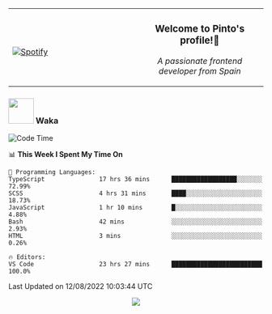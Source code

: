 <table width="100%" align="center"> 
  <tr>
  <td width="50%">
      
&nbsp; <br> [![Spotify](https://novatorem-zeta-rust.vercel.app/api/spotify)](https://open.spotify.com/user/novatorem-zeta-rust)

  </td>
  <td width="50%">
    <h3 align="center">Welcome to Pinto's profile!👋</h3>
    <p align="center"><em>A passionate frontend developer from Spain</em></p>
  </td>
  </table>

### <img src="https://media.giphy.com/media/VgCDAzcKvsR6OM0uWg/giphy.gif" width="50"> Waka

  <!--START_SECTION:waka-->
![Code Time](http://img.shields.io/badge/Code%20Time-761%20hrs%2010%20mins-blue)

📊 **This Week I Spent My Time On** 

```text
💬 Programming Languages: 
TypeScript               17 hrs 36 mins      ██████████████████░░░░░░░   72.99% 
SCSS                     4 hrs 31 mins       ████░░░░░░░░░░░░░░░░░░░░░   18.73% 
JavaScript               1 hr 10 mins        █░░░░░░░░░░░░░░░░░░░░░░░░   4.88% 
Bash                     42 mins             ░░░░░░░░░░░░░░░░░░░░░░░░░   2.93% 
HTML                     3 mins              ░░░░░░░░░░░░░░░░░░░░░░░░░   0.26%

🔥 Editors: 
VS Code                  23 hrs 27 mins      █████████████████████████   100.0%

```


 Last Updated on 12/08/2022 10:03:44 UTC
<!--END_SECTION:waka-->

<div align="center">
<img src="https://github-readme-stats-gilt-tau.vercel.app/api/top-langs/?username=pinto-hub&layout=compact&theme=dracula" />
</div>
